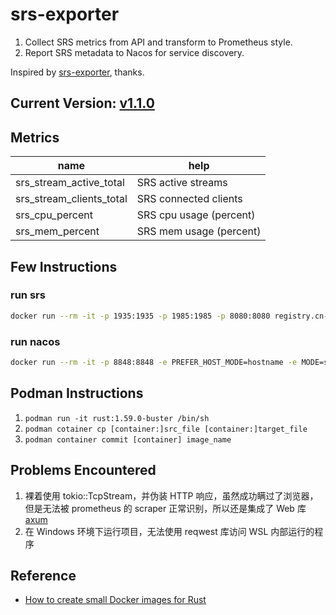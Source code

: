 # srs-exporter

1. Collect SRS metrics from API and transform to Prometheus style.
2. Report SRS metadata to Nacos for service discovery.

Inspired by [srs-exporter](https://github.com/chaoswest-tv/srs-exporter), thanks.

## Current Version: [v1.1.0](CHANGELOG.md)

## Metrics

| name                     | help                    |
| ------------------------ | ----------------------- |
| srs_stream_active_total  | SRS active streams      |
| srs_stream_clients_total | SRS connected clients   |
| srs_cpu_percent          | SRS cpu usage (percent) |
| srs_mem_percent          | SRS mem usage (percent) |

## Few Instructions

### run srs

```sh
docker run --rm -it -p 1935:1935 -p 1985:1985 -p 8080:8080 registry.cn-hangzhou.aliyuncs.com/ossrs/srs:4 ./objs/srs -c conf/docker.conf
```

### run nacos

```sh
docker run --rm -it -p 8848:8848 -e PREFER_HOST_MODE=hostname -e MODE=standalone nacos/nacos-server:v2.0.4
```

## Podman Instructions

1. `podman run -it rust:1.59.0-buster /bin/sh`
2. `podman cotainer cp [container:]src_file [container:]target_file`
3. `podman container commit [container] image_name`

## Problems Encountered

1. 裸着使用 tokio::TcpStream，并伪装 HTTP 响应，虽然成功瞒过了浏览器，但是无法被 prometheus 的 scraper 正常识别，所以还是集成了 Web 库[axum](https://github.com/tokio-rs/axum)
2. 在 Windows 环境下运行项目，无法使用 reqwest 库访问 WSL 内部运行的程序

## Reference

- [How to create small Docker images for Rust](https://kerkour.com/rust-small-docker-image)
